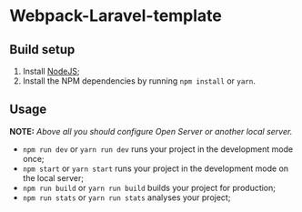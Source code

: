 # **Webpack-Laravel-template**
## Build setup
1. Install [NodeJS](https://nodejs.org/en/);
2. Install the NPM dependencies by running `npm install` or `yarn`.
## Usage
**NOTE:** _Above all you should configure Open Server or another local server._
* `npm run dev` or `yarn run dev` runs your project in the development mode once;
* `npm start` or `yarn start` runs your project in the development mode on the local server;
* `npm run build` or `yarn run build` builds your project for production;
* `npm run stats` or `yarn run stats` analyses your project;